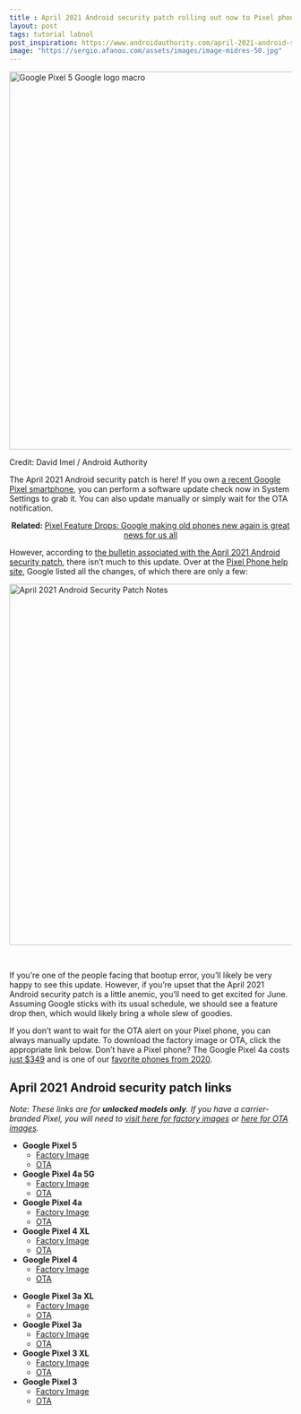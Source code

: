 ```yaml
---
title : April 2021 Android security patch rolling out now to Pixel phones
layout: post
tags: tutorial labnol
post_inspiration: https://www.androidauthority.com/april-2021-android-security-patch-1215208/
image: "https://sergio.afanou.com/assets/images/image-midres-50.jpg"
---
```


<p><html><body><img class="aligncenter size-large wp-image-1166774 noname aa-img" title="Google Pixel 5 Google logo macro" src="https://cdn57.androidauthority.net/wp-content/uploads/2020/10/Google-Pixel-5-Google-logo-macro-1200x675.jpg" alt="Google Pixel 5 Google logo macro" width="1200" height="675" data-attachment-id="1166774" srcset="https://cdn57.androidauthority.net/wp-content/uploads/2020/10/Google-Pixel-5-Google-logo-macro-1200x675.jpg 1200w, https://cdn57.androidauthority.net/wp-content/uploads/2020/10/Google-Pixel-5-Google-logo-macro-300x170.jpg 300w, https://cdn57.androidauthority.net/wp-content/uploads/2020/10/Google-Pixel-5-Google-logo-macro-768x432.jpg 768w, https://cdn57.androidauthority.net/wp-content/uploads/2020/10/Google-Pixel-5-Google-logo-macro-16x9.jpg 16w, https://cdn57.androidauthority.net/wp-content/uploads/2020/10/Google-Pixel-5-Google-logo-macro-32x18.jpg 32w, https://cdn57.androidauthority.net/wp-content/uploads/2020/10/Google-Pixel-5-Google-logo-macro-28x16.jpg 28w, https://cdn57.androidauthority.net/wp-content/uploads/2020/10/Google-Pixel-5-Google-logo-macro-56x32.jpg 56w, https://cdn57.androidauthority.net/wp-content/uploads/2020/10/Google-Pixel-5-Google-logo-macro-64x36.jpg 64w, https://cdn57.androidauthority.net/wp-content/uploads/2020/10/Google-Pixel-5-Google-logo-macro-712x400.jpg 712w, https://cdn57.androidauthority.net/wp-content/uploads/2020/10/Google-Pixel-5-Google-logo-macro-1000x563.jpg 1000w, https://cdn57.androidauthority.net/wp-content/uploads/2020/10/Google-Pixel-5-Google-logo-macro-792x446.jpg 792w, https://cdn57.androidauthority.net/wp-content/uploads/2020/10/Google-Pixel-5-Google-logo-macro-1280x720.jpg 1280w, https://cdn57.androidauthority.net/wp-content/uploads/2020/10/Google-Pixel-5-Google-logo-macro-840x472.jpg 840w, https://cdn57.androidauthority.net/wp-content/uploads/2020/10/Google-Pixel-5-Google-logo-macro-1340x754.jpg 1340w, https://cdn57.androidauthority.net/wp-content/uploads/2020/10/Google-Pixel-5-Google-logo-macro-770x433.jpg 770w, https://cdn57.androidauthority.net/wp-content/uploads/2020/10/Google-Pixel-5-Google-logo-macro-355x200.jpg 355w, https://cdn57.androidauthority.net/wp-content/uploads/2020/10/Google-Pixel-5-Google-logo-macro-675x380.jpg 675w, https://cdn57.androidauthority.net/wp-content/uploads/2020/10/Google-Pixel-5-Google-logo-macro.jpg 1919w" sizes="(max-width: 1200px) 100vw, 1200px" /></p>
<div class="aa-img-source-credit">
<div class="aa-img-source-and-credit full">
<div class="aa-img-credit text-right"><span>Credit: </span>David Imel / Android Authority</div>
</div>
</div>
<p>The April 2021 Android security patch is here! If you own <a href="https://www.androidauthority.com/google-phones-835059/">a recent Google Pixel smartphone</a>, you can perform a software update check now in System Settings to grab it. You can also update manually or simply wait for the OTA notification.</p>
<p style="text-align: center;"><strong>Related: </strong><a href="https://www.androidauthority.com/google-pixel-feature-drops-1066030/">Pixel Feature Drops: Google making old phones new again is great news for us all</a></p>
<p>However, according to <a href="https://source.android.com/security/bulletin/2021-04-01">the bulletin associated with the April 2021 Android security patch</a>, there isn&#8217;t much to this update. Over at the <a href="https://support.google.com/pixelphone/thread/105130965">Pixel Phone help site</a>, Google listed all the changes, of which there are only a few:</p>
<p><img class="aligncenter size-full wp-image-1215212 noname aa-img" title="April 2021 Android Security Patch Notes" src="https://cdn57.androidauthority.net/wp-content/uploads/2021/04/April-2021-Android-Security-Patch-Notes.jpg" alt="April 2021 Android Security Patch Notes" width="1147" height="645" data-attachment-id="1215212" srcset="https://cdn57.androidauthority.net/wp-content/uploads/2021/04/April-2021-Android-Security-Patch-Notes.jpg 1147w, https://cdn57.androidauthority.net/wp-content/uploads/2021/04/April-2021-Android-Security-Patch-Notes-300x170.jpg 300w, https://cdn57.androidauthority.net/wp-content/uploads/2021/04/April-2021-Android-Security-Patch-Notes-768x432.jpg 768w, https://cdn57.androidauthority.net/wp-content/uploads/2021/04/April-2021-Android-Security-Patch-Notes-16x9.jpg 16w, https://cdn57.androidauthority.net/wp-content/uploads/2021/04/April-2021-Android-Security-Patch-Notes-32x18.jpg 32w, https://cdn57.androidauthority.net/wp-content/uploads/2021/04/April-2021-Android-Security-Patch-Notes-28x16.jpg 28w, https://cdn57.androidauthority.net/wp-content/uploads/2021/04/April-2021-Android-Security-Patch-Notes-56x31.jpg 56w, https://cdn57.androidauthority.net/wp-content/uploads/2021/04/April-2021-Android-Security-Patch-Notes-64x36.jpg 64w, https://cdn57.androidauthority.net/wp-content/uploads/2021/04/April-2021-Android-Security-Patch-Notes-712x400.jpg 712w, https://cdn57.androidauthority.net/wp-content/uploads/2021/04/April-2021-Android-Security-Patch-Notes-1000x562.jpg 1000w, https://cdn57.androidauthority.net/wp-content/uploads/2021/04/April-2021-Android-Security-Patch-Notes-792x446.jpg 792w, https://cdn57.androidauthority.net/wp-content/uploads/2021/04/April-2021-Android-Security-Patch-Notes-840x472.jpg 840w, https://cdn57.androidauthority.net/wp-content/uploads/2021/04/April-2021-Android-Security-Patch-Notes-770x433.jpg 770w, https://cdn57.androidauthority.net/wp-content/uploads/2021/04/April-2021-Android-Security-Patch-Notes-356x200.jpg 356w, https://cdn57.androidauthority.net/wp-content/uploads/2021/04/April-2021-Android-Security-Patch-Notes-675x380.jpg 675w" sizes="(max-width: 1147px) 100vw, 1147px" /></p>
<div class="aa-img-source-credit"></div>
<p> </p>
<p>If you&#8217;re one of the people facing that bootup error, you&#8217;ll likely be very happy to see this update. However, if you&#8217;re upset that the April 2021 Android security patch is a little anemic, you&#8217;ll need to get excited for June. Assuming Google sticks with its usual schedule, we should see a feature drop then, which would likely bring a whole slew of goodies.</p>
<p>If you don&#8217;t want to wait for the OTA alert on your Pixel phone, you can always manually update. To download the factory image or OTA, click the appropriate link below. Don&#8217;t have a Pixel phone? The Google Pixel 4a costs <a href="https://www.androidauthority.com/google-pixel-4a-1047299/">just $349</a> and is one of our <a href="https://www.androidauthority.com/best-smartphone-editors-choice-1186784/">favorite phones from 2020</a>.</p>
<h2>April 2021 Android security patch links</h2>
<p><em>Note: These links are for <strong>unlocked models only</strong>. If you have a carrier-branded Pixel, you will need to <a href="https://developers.google.com/android/images">visit here for factory images</a> or <a href="https://developers.google.com/android/ota">here for OTA images</a>.</em></p>
<div class="ezcol ezcol-one-half">
<ul>
<li><strong>Google Pixel 5</strong>
<ul>
<li><a href="https://dl.google.com/dl/android/aosp/redfin-rq2a.210405.005-factory-ddb75a1f.zip">Factory Image</a></li>
<li><a href="https://dl.google.com/dl/android/aosp/redfin-ota-rq2a.210405.005-bb19e670.zip">OTA</a></li>
</ul>
</li>
<li><strong>Google Pixel 4a 5G</strong>
<ul>
<li><a href="https://dl.google.com/dl/android/aosp/bramble-rq2a.210405.005-factory-092bbed1.zip">Factory Image</a></li>
<li><a href="https://dl.google.com/dl/android/aosp/bramble-ota-rq2a.210405.005-fd20960f.zip">OTA</a></li>
</ul>
</li>
<li><strong>Google Pixel 4a</strong>
<ul>
<li><a href="https://dl.google.com/dl/android/aosp/sunfish-ota-rq2a.210405.005-0c8ee3a0.zip">Factory Image</a></li>
<li><a href="https://dl.google.com/dl/android/aosp/sunfish-ota-rq1a.210205.004-1f66abd9.zip">OTA</a></li>
</ul>
</li>
<li><strong>Google Pixel 4 XL</strong>
<ul>
<li><a href="https://dl.google.com/dl/android/aosp/coral-rq2a.210405.005-factory-eba0f8e1.zip">Factory Image</a></li>
<li><a href="https://dl.google.com/dl/android/aosp/coral-ota-rq2a.210405.005-0d148a1d.zip">OTA</a></li>
</ul>
</li>
<li><strong>Google Pixel 4</strong>
<ul>
<li><a href="https://dl.google.com/dl/android/aosp/flame-rq2a.210405.005-factory-d3efc764.zip">Factory Image</a></li>
<li><a href="https://dl.google.com/dl/android/aosp/flame-ota-rq2a.210405.005-ec0467a7.zip">OTA</a></li>
</ul>
</li>
</ul>
</div> <div class="ezcol ezcol-one-half ezcol-last">
<ul>
<li><strong>Google Pixel 3a XL</strong>
<ul>
<li><a href="https://dl.google.com/dl/android/aosp/bonito-rq2a.210405.005-factory-37d05dc2.zip">Factory Image</a></li>
<li><a href="https://dl.google.com/dl/android/aosp/bonito-ota-rq2a.210405.005-20ef70cd.zip">OTA</a></li>
</ul>
</li>
<li><strong>Google Pixel 3a</strong>
<ul>
<li><a href="https://dl.google.com/dl/android/aosp/sargo-rq2a.210405.005-factory-5c82997c.zip">Factory Image</a></li>
<li><a href="https://dl.google.com/dl/android/aosp/sargo-ota-rq2a.210405.005-3373b9d0.zip">OTA</a></li>
</ul>
</li>
<li><strong>Google Pixel 3 XL</strong>
<ul>
<li><a href="https://dl.google.com/dl/android/aosp/crosshatch-rq2a.210405.005-factory-4b22f2d6.zip">Factory Image</a></li>
<li><a href="https://dl.google.com/dl/android/aosp/crosshatch-ota-rq2a.210405.005-846f501d.zip">OTA</a></li>
</ul>
</li>
<li><strong>Google Pixel 3</strong>
<ul>
<li><a href="https://dl.google.com/dl/android/aosp/blueline-rq2a.210405.005-factory-f855106f.zip">Factory Image</a></li>
<li><a href="https://dl.google.com/dl/android/aosp/blueline-ota-rq2a.210405.005-385e0fc6.zip">OTA</a></li>
</ul>
</li>
</ul>
</div><div class="ezcol-divider"></div>
</body></html></p>
